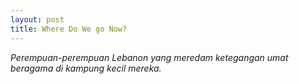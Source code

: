 ```yaml
---
layout: post
title: Where Do We go Now?
---
```


*Perempuan-perempuan Lebanon yang meredam ketegangan umat beragama di kampung kecil mereka.*
